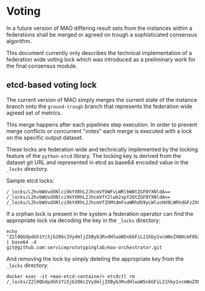 # Voting

In a future version of MAO differing result sets from the instances within a federations shall be merged or agreed on trough a sophisticated consensus algorithm.

This document currently only describes the technical implementation of a federation wide voting lock which was introduced as a preliminary work for the final consensus module.

## etcd-based voting lock

The current version of MAO simply merges the current state of the instance branch onto the `ground-trough` branch that represents the federation wide agreed set of metrics.

This merge happens after each pipelines step execution. In order to prevent merge conflicts or concurrent "votes" each merge is executed with a lock on the specific output dataset.

These locks are federation wide and technically implemented by the locking feature of the `python-etcd` library. The locking key is derived from the dataset git URL and represented in etcd as base64 encoded value in the `_locks` directory.

Sample etcd locks:

```
/_locks/L2hvbWUvdXNlci9kYXRhL2JhcmVfbWFvLWRlbW8tZGF0YXNldA==
/_locks/L2hvbWUvdXNlci9kYXRhL2JhcmVfY2lwb2xpY2UtZGF0YXNldA==
/_locks/L2hvbWUvdXNlci9kYXRhL2JhcmVfZGMtdmFsaWRhdG9yLWlucHV0LWRhdGFzZXQ=
```

If a orphan lock is present in the system a federation operator can find the appropriate lock via decoding the key in the `_locks` directory:

```
echo "Z2l0QGdpdGh1Yi5jb206c2VydmljZXByb3RvdHlwaW5nbGFiL21hby1vcmNoZXN0cmF0b3IuZ2l0Cg==" | base64 -d
git@github.com:serviceprototypinglab/mao-orchestrator.git
```

And removing the lock by simply deleting the appropriate key from the `_locks` directory:

```
docker exec -it <mao-etcd-container> etcdctl rm /_locks/Z2l0QGdpdGh1Yi5jb206c2VydmljZXByb3RvdHlwaW5nbGFiL21hby1vcmNoZXN0cmF0b3IuZ2l0Cg==
```
